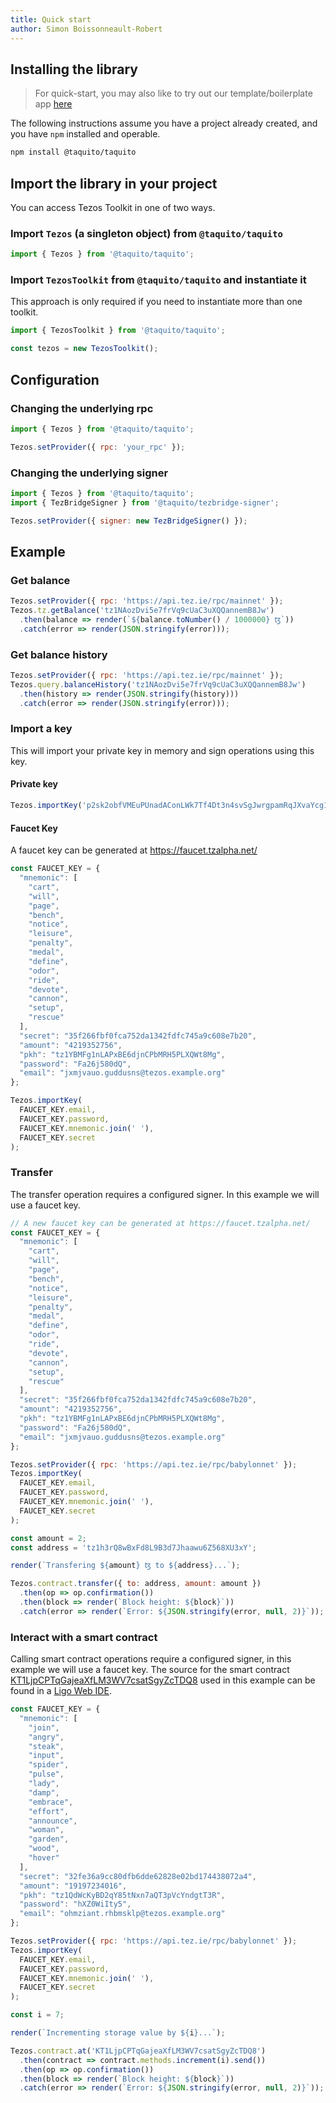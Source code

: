 ```yaml
---
title: Quick start
author: Simon Boissonneault-Robert
---
```


## Installing the library

> For quick-start, you may also like to try out our template/boilerplate app [here][boilerplate]

The following instructions assume you have a project already created, and you have `npm` installed and operable.

```sh
npm install @taquito/taquito
```

## Import the library in your project
You can access Tezos Toolkit in one of two ways.

### Import `Tezos` (a singleton object) from `@taquito/taquito`

```js
import { Tezos } from '@taquito/taquito';
```

### Import `TezosToolkit` from `@taquito/taquito` and instantiate it
This approach is only required if you need to instantiate more than one toolkit.

```js
import { TezosToolkit } from '@taquito/taquito';

const tezos = new TezosToolkit();
```

## Configuration

### Changing the underlying rpc

```js
import { Tezos } from '@taquito/taquito';

Tezos.setProvider({ rpc: 'your_rpc' });
```

### Changing the underlying signer

```js
import { Tezos } from '@taquito/taquito';
import { TezBridgeSigner } from '@taquito/tezbridge-signer';

Tezos.setProvider({ signer: new TezBridgeSigner() });
```

## Example

### Get balance

```js live noInline
Tezos.setProvider({ rpc: 'https://api.tez.ie/rpc/mainnet' });
Tezos.tz.getBalance('tz1NAozDvi5e7frVq9cUaC3uXQQannemB8Jw')
  .then(balance => render(`${balance.toNumber() / 1000000} ꜩ`))
  .catch(error => render(JSON.stringify(error)));
```

### Get balance history

```js live noInline
Tezos.setProvider({ rpc: 'https://api.tez.ie/rpc/mainnet' });
Tezos.query.balanceHistory('tz1NAozDvi5e7frVq9cUaC3uXQQannemB8Jw')
  .then(history => render(JSON.stringify(history)))
  .catch(error => render(JSON.stringify(error)));
```

### Import a key
This will import your private key in memory and sign operations using this key.

#### Private key

```js
Tezos.importKey('p2sk2obfVMEuPUnadAConLWk7Tf4Dt3n4svSgJwrgpamRqJXvaYcg1');
```

#### Faucet Key
A faucet key can be generated at https://faucet.tzalpha.net/

```js
const FAUCET_KEY = {
  "mnemonic": [
    "cart",
    "will",
    "page",
    "bench",
    "notice",
    "leisure",
    "penalty",
    "medal",
    "define",
    "odor",
    "ride",
    "devote",
    "cannon",
    "setup",
    "rescue"
  ],
  "secret": "35f266fbf0fca752da1342fdfc745a9c608e7b20",
  "amount": "4219352756",
  "pkh": "tz1YBMFg1nLAPxBE6djnCPbMRH5PLXQWt8Mg",
  "password": "Fa26j580dQ",
  "email": "jxmjvauo.guddusns@tezos.example.org"
};

Tezos.importKey(
  FAUCET_KEY.email,
  FAUCET_KEY.password,
  FAUCET_KEY.mnemonic.join(' '),
  FAUCET_KEY.secret
);
```

### Transfer

The transfer operation requires a configured signer. In this example we will use a faucet key.

```js live noInline
// A new faucet key can be generated at https://faucet.tzalpha.net/
const FAUCET_KEY = {
  "mnemonic": [
    "cart",
    "will",
    "page",
    "bench",
    "notice",
    "leisure",
    "penalty",
    "medal",
    "define",
    "odor",
    "ride",
    "devote",
    "cannon",
    "setup",
    "rescue"
  ],
  "secret": "35f266fbf0fca752da1342fdfc745a9c608e7b20",
  "amount": "4219352756",
  "pkh": "tz1YBMFg1nLAPxBE6djnCPbMRH5PLXQWt8Mg",
  "password": "Fa26j580dQ",
  "email": "jxmjvauo.guddusns@tezos.example.org"
};

Tezos.setProvider({ rpc: 'https://api.tez.ie/rpc/babylonnet' });
Tezos.importKey(
  FAUCET_KEY.email,
  FAUCET_KEY.password,
  FAUCET_KEY.mnemonic.join(' '),
  FAUCET_KEY.secret
);

const amount = 2;
const address = 'tz1h3rQ8wBxFd8L9B3d7Jhaawu6Z568XU3xY';

render(`Transfering ${amount} ꜩ to ${address}...`);

Tezos.contract.transfer({ to: address, amount: amount })
  .then(op => op.confirmation())
  .then(block => render(`Block height: ${block}`))
  .catch(error => render(`Error: ${JSON.stringify(error, null, 2)}`));
```

### Interact with a smart contract
Calling smart contract operations require a configured signer, in this example we will use a faucet key. The source for the smart contract [KT1LjpCPTqGajeaXfLM3WV7csatSgyZcTDQ8][smart_contract_on_better_call_dev] used in this example can be found in a [Ligo Web IDE][smart_contract_source].

```js live noInline
const FAUCET_KEY = {
  "mnemonic": [
    "join",
    "angry",
    "steak",
    "input",
    "spider",
    "pulse",
    "lady",
    "damp",
    "embrace",
    "effort",
    "announce",
    "woman",
    "garden",
    "wood",
    "hover"
  ],
  "secret": "32fe36a9cc80dfb6dde62828e02bd174438072a4",
  "amount": "19197234016",
  "pkh": "tz1QdWcKyBD2qY85tNxn7aQT3pVcYndgtT3R",
  "password": "hXZ0WiIty5",
  "email": "ohmziant.rhbmsklp@tezos.example.org"
};

Tezos.setProvider({ rpc: 'https://api.tez.ie/rpc/babylonnet' });
Tezos.importKey(
  FAUCET_KEY.email,
  FAUCET_KEY.password,
  FAUCET_KEY.mnemonic.join(' '),
  FAUCET_KEY.secret
);

const i = 7;

render(`Incrementing storage value by ${i}...`);

Tezos.contract.at('KT1LjpCPTqGajeaXfLM3WV7csatSgyZcTDQ8')
  .then(contract => contract.methods.increment(i).send())
  .then(op => op.confirmation())
  .then(block => render(`Block height: ${block}`))
  .catch(error => render(`Error: ${JSON.stringify(error, null, 2)}`));
```

[boilerplate]: https://github.com/ecadlabs/taquito-boilerplate
[smart_contract_source]: https://ide.ligolang.org/p/CelcoaDRK5mLFDmr5rSWug
[smart_contract_on_better_call_dev]: https://better-call.dev/babylon/KT1LjpCPTqGajeaXfLM3WV7csatSgyZcTDQ8/operations
